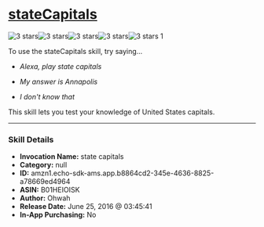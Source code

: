 # [stateCapitals](http://alexa.amazon.com/#skills/amzn1.echo-sdk-ams.app.b8864cd2-345e-4636-8825-a78669ed4964)
![3 stars](../../images/ic_star_black_18dp_1x.png)![3 stars](../../images/ic_star_black_18dp_1x.png)![3 stars](../../images/ic_star_black_18dp_1x.png)![3 stars](../../images/ic_star_border_black_18dp_1x.png)![3 stars](../../images/ic_star_border_black_18dp_1x.png) 1

To use the stateCapitals skill, try saying...

* *Alexa, play state capitals*

* *My answer is Annapolis*

* *I don't know that*

This skill lets you test your knowledge of United States capitals.

***

### Skill Details

* **Invocation Name:** state capitals
* **Category:** null
* **ID:** amzn1.echo-sdk-ams.app.b8864cd2-345e-4636-8825-a78669ed4964
* **ASIN:** B01HEIOISK
* **Author:** Ohwah
* **Release Date:** June 25, 2016 @ 03:45:41
* **In-App Purchasing:** No
